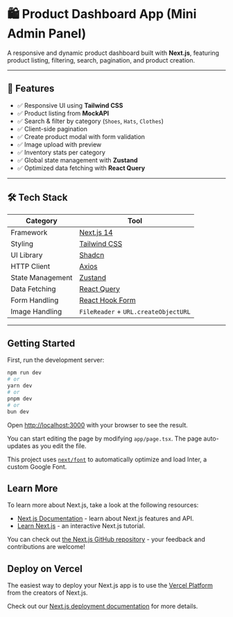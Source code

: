 # 🛍️ Product Dashboard App (Mini Admin Panel)

A responsive and dynamic product dashboard built with **Next.js**, featuring product listing, filtering, search, pagination, and product creation.

---

## 🚀 Features

- ✅ Responsive UI using **Tailwind CSS**
- ✅ Product listing from **MockAPI**
- ✅ Search & filter by category (`Shoes`, `Hats`, `Clothes`)
- ✅ Client-side pagination
- ✅ Create product modal with form validation
- ✅ Image upload with preview
- ✅ Inventory stats per category
- ✅ Global state management with **Zustand**
- ✅ Optimized data fetching with **React Query**

---

## 🛠️ Tech Stack

| Category         | Tool                                             |
| ---------------- | ------------------------------------------------ |
| Framework        | [Next.js 14](https://nextjs.org/)                |
| Styling          | [Tailwind CSS](https://tailwindcss.com/)         |
| UI Library       | [Shadcn](https://ui.shadcn.com/)                 |
| HTTP Client      | [Axios](https://axios-http.com/)                 |
| State Management | [Zustand](https://github.com/pmndrs/zustand)     |
| Data Fetching    | [React Query](https://tanstack.com/query/latest) |
| Form Handling    | [React Hook Form](https://react-hook-form.com/)  |
| Image Handling   | `FileReader` + `URL.createObjectURL`             |

---

## Getting Started

First, run the development server:

```bash
npm run dev
# or
yarn dev
# or
pnpm dev
# or
bun dev
```

Open [http://localhost:3000](http://localhost:3000) with your browser to see the result.

You can start editing the page by modifying `app/page.tsx`. The page auto-updates as you edit the file.

This project uses [`next/font`](https://nextjs.org/docs/basic-features/font-optimization) to automatically optimize and load Inter, a custom Google Font.

## Learn More

To learn more about Next.js, take a look at the following resources:

- [Next.js Documentation](https://nextjs.org/docs) - learn about Next.js features and API.
- [Learn Next.js](https://nextjs.org/learn) - an interactive Next.js tutorial.

You can check out [the Next.js GitHub repository](https://github.com/vercel/next.js/) - your feedback and contributions are welcome!

## Deploy on Vercel

The easiest way to deploy your Next.js app is to use the [Vercel Platform](https://vercel.com/new?utm_medium=default-template&filter=next.js&utm_source=create-next-app&utm_campaign=create-next-app-readme) from the creators of Next.js.

Check out our [Next.js deployment documentation](https://nextjs.org/docs/deployment) for more details.
